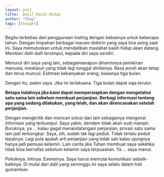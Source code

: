 ```yaml
---
layout: post
title:  Dalil Kasih Hidup
author: "Chay"
tags: [thought]
---
```


Begitu terbebas dari penggunaan insting dengan bebasnya untuk beberapa tahun.
Dengan limpahan berbagai macam doktrin yang saya kira asing saat ini.
Saya memutuskan untuk mendalilkan maslahat kasih hidup akan datang.
Memberi dalil-dalil tersimpul, kepada diri saya sendiri.

Menurut diri saya yang lain, sebagaimanapun dinamisnya pemikiran manusia, meskipun yang tidak lagi tunggal dinilainya.
Rasa jenuh akan tetap dan terus muncul. Estimasi kebanyakan orang, biasanya tiga bulan.

Dengan itu, paten saya. Jika ini terlaksana. Tiga bulan dapat saja terulur.

**Betapa indahnya jika kami dapat mempersiapkan dengan mengetahui satu sama lain sebelum membuat perjanjian.
Berbagi informasi tentang apa yang sedang dilakukan, yang telah, dan akan direncanakan setelah perjanjian.**

Dengan mengkritik dan mencari solusi dan lain sebagainya mengenai informasi yang terkumpul.
Saya yakin, dendam tidak akan sudi mampir.
Buruknya, ya ... kalau gagal menandatangani perjanjian, privasi satu sama lain jadi terbongkar.
Saya, _sih_, sudah tak lagi peduli. Tidak terlalu peduli tepatnya.
Lagi pula apalah arti perjanjian yang tidak sah kalau ujungnya hanya jadi pemuas kelamin.
Lain cerita jika Tuhan membuat saya seketika tidak bisa bernafas sebelum kelamin saya terpuaskan. Ya ... saya manut.

Pokoknya. Intinya. Esensinya. Saya harus memulai komunikasi sebaik-baiknya. Di mulai dari dalil yang seminggu ini saya selalu dalam hati gumamkan.
